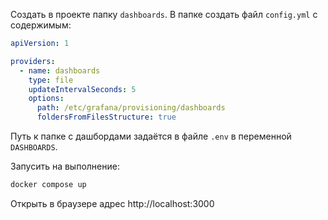 Создать в проекте папку `dashboards`. В папке создать файл `config.yml` с содержимым:

```yml
apiVersion: 1

providers:
  - name: dashboards
    type: file
    updateIntervalSeconds: 5
    options:
      path: /etc/grafana/provisioning/dashboards
      foldersFromFilesStructure: true
```

Путь к папке с дашбордами задаётся в файле `.env` в переменной `DASHBOARDS`.

Запусить на выполнение:

```sh
docker compose up
```

Открыть в браузере адрес http://localhost:3000
